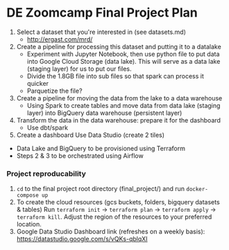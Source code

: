 # DE Zoomcamp Final Project Plan

1. Select a dataset that you're interested in (see datasets.md)
	- http://ergast.com/mrd/
2. Create a pipeline for processing this dataset and putting it to a datalake
	- Experiment with Jupyter Notebook, then use python file to put data into Google Cloud Storage (data lake). This will serve as a data lake (staging layer) for us to put our files. 
	- Divide the 1.8GB file into sub files so that spark can process it quicker
	- Parquetize the file?
 3. Create a pipeline for moving the data from the lake to a data warehouse
	- Using Spark to create tables and move data from data lake (staging layer) into BigQuery data warehouse (persistent layer)
4. Transform the data in the data warehouse: prepare it for the dashboard
	- Use dbt/spark 
5. Create a dashboard
	Use Data Studio (create 2 tiles) 

- Data Lake and BigQuery to be provisioned using Terraform 
- Steps 2 & 3 to be orchestrated using Airflow 

### Project reproducability
1. `cd` to the final project root directory (final_project/) and run `docker-compose up`
2. To create the cloud resources (gcs buckets, folders, bigquery datasets & tables) Run `terraform init` -> `terraform plan` -> `terraform apply` -> `terraform kill`. Adjust the region of the resources to your preferred location.
3. Google Data Studio Dashboard link (refreshes on a weekly basis): https://datastudio.google.com/s/vQKs-qblqXI
